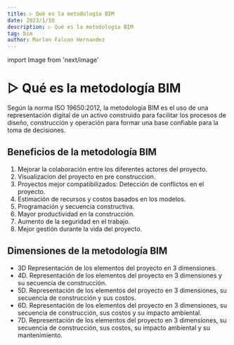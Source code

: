 ```yaml
---
title: ▷ Qué es la metodología BIM
date: 2023/1/10
description: ▷ Qué es la metodología BIM
tag: bim
author: Marlon Falcon Hernandez
---
```

import Image from 'next/image'

#  ▷ Qué es la metodología BIM
Según la norma ISO 19650:2012, la metodología BIM es el uso de una representación digital de un activo construido para facilitar los procesos de diseño, construcción y operación para formar una base confiable para la toma de decisiones.

## Beneficios de la metodología BIM
1. Mejorar la colaboración entre los diferentes actores del proyecto.
2. Visualizacion del proyecto en pre construccion.
3. Proyectos mejor compatibilizados: Detección de conflictos en el proyecto.
4. Estimación de recursos y costos basados en los modelos.
5. Programación y secuencia constructiva.
6. Mayor productividad en la construcción.
7. Aumento de la seguridad en el trabajo.
8. Mejor gestión durante la vida del proyecto.

## Dimensiones de la metodología BIM
* 3D Representación de los elementos del proyecto en 3 dimensiones.
* 4D. Representación de los elementos del proyecto en 3 dimensiones y su secuencia de construcción.
* 5D. Representación de los elementos del proyecto en 3 dimensiones, su secuencia de construcción y sus costos.
* 6D. Representación de los elementos del proyecto en 3 dimensiones, su secuencia de construcción, sus costos y su impacto ambiental.
* 7D. Representación de los elementos del proyecto en 3 dimensiones, su secuencia de construcción, sus costos, su impacto ambiental y su mantenimiento.
